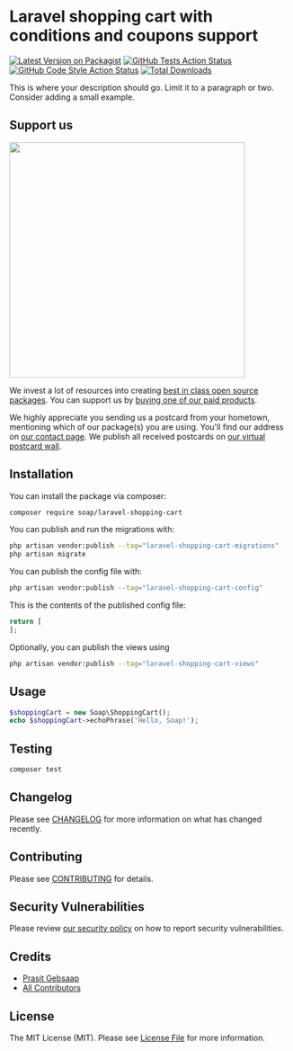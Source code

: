# Laravel shopping cart with conditions and coupons support

[![Latest Version on Packagist](https://img.shields.io/packagist/v/soap/laravel-shopping-cart.svg?style=flat-square)](https://packagist.org/packages/soap/laravel-shopping-cart)
[![GitHub Tests Action Status](https://img.shields.io/github/actions/workflow/status/soap/laravel-shopping-cart/run-tests.yml?branch=main&label=tests&style=flat-square)](https://github.com/soap/laravel-shopping-cart/actions?query=workflow%3Arun-tests+branch%3Amain)
[![GitHub Code Style Action Status](https://img.shields.io/github/actions/workflow/status/soap/laravel-shopping-cart/fix-php-code-style-issues.yml?branch=main&label=code%20style&style=flat-square)](https://github.com/soap/laravel-shopping-cart/actions?query=workflow%3A"Fix+PHP+code+style+issues"+branch%3Amain)
[![Total Downloads](https://img.shields.io/packagist/dt/soap/laravel-shopping-cart.svg?style=flat-square)](https://packagist.org/packages/soap/laravel-shopping-cart)

This is where your description should go. Limit it to a paragraph or two. Consider adding a small example.

## Support us

[<img src="https://github-ads.s3.eu-central-1.amazonaws.com/laravel-shopping-cart.jpg?t=1" width="419px" />](https://spatie.be/github-ad-click/laravel-shopping-cart)

We invest a lot of resources into creating [best in class open source packages](https://spatie.be/open-source). You can support us by [buying one of our paid products](https://spatie.be/open-source/support-us).

We highly appreciate you sending us a postcard from your hometown, mentioning which of our package(s) you are using. You'll find our address on [our contact page](https://spatie.be/about-us). We publish all received postcards on [our virtual postcard wall](https://spatie.be/open-source/postcards).

## Installation

You can install the package via composer:

```bash
composer require soap/laravel-shopping-cart
```

You can publish and run the migrations with:

```bash
php artisan vendor:publish --tag="laravel-shopping-cart-migrations"
php artisan migrate
```

You can publish the config file with:

```bash
php artisan vendor:publish --tag="laravel-shopping-cart-config"
```

This is the contents of the published config file:

```php
return [
];
```

Optionally, you can publish the views using

```bash
php artisan vendor:publish --tag="laravel-shopping-cart-views"
```

## Usage

```php
$shoppingCart = new Soap\ShoppingCart();
echo $shoppingCart->echoPhrase('Hello, Soap!');
```

## Testing

```bash
composer test
```

## Changelog

Please see [CHANGELOG](CHANGELOG.md) for more information on what has changed recently.

## Contributing

Please see [CONTRIBUTING](CONTRIBUTING.md) for details.

## Security Vulnerabilities

Please review [our security policy](../../security/policy) on how to report security vulnerabilities.

## Credits

- [Prasit Gebsaap](https://github.com/soap)
- [All Contributors](../../contributors)

## License

The MIT License (MIT). Please see [License File](LICENSE.md) for more information.
